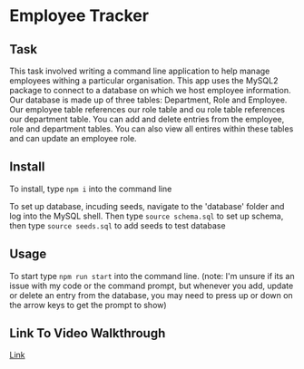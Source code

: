 # Employee Tracker

## Task 

This task involved writing a command line application to help manage employees withing a particular organisation. This app uses the MySQL2 package to connect to a database on which we host employee information. Our database is made up of three tables: Department, Role and Employee. Our employee table references our role table and ou role table references our department table. You can add and delete entries from the employee, role and department tables. You can also view all entires within these tables and can update an employee role. 

## Install
To install, type `npm i` into the command line

To set up database, incuding seeds, navigate to the 'database' folder and log into the MySQL shell. Then type `source schema.sql` to set up  schema, then type `source seeds.sql` to add seeds to test database

## Usage 

To start type `npm run start` into the command line. (note: I'm unsure if its an issue with my code or the command prompt, but whenever you add, update or delete an entry from the database, you may need to press up or down on the arrow keys to get the prompt to show)

## Link To Video Walkthrough
[Link](https://drive.google.com/file/d/1bn_1fjplUgNtdj3YqO9KIUGB4HNZIwdD/view)